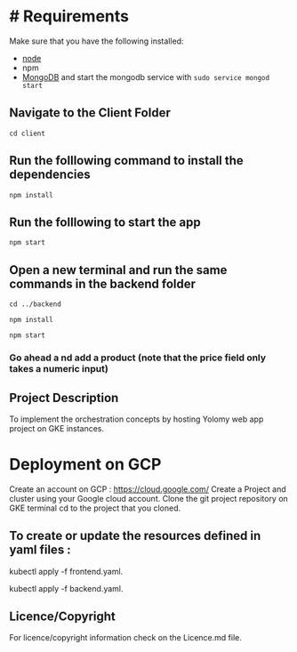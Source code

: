 # # Requirements
Make sure that you have the following installed:
- [node](https://www.digitalocean.com/community/tutorials/how-to-install-node-js-on-ubuntu-18-04) 
- npm 
- [MongoDB](https://docs.mongodb.com/manual/tutorial/install-mongodb-on-ubuntu/) and start the mongodb service with `sudo service mongod start`

## Navigate to the Client Folder 
 `cd client`

## Run the folllowing command to install the dependencies 
 `npm install`

## Run the folllowing to start the app
 `npm start`

## Open a new terminal and run the same commands in the backend folder
 `cd ../backend`

 `npm install`

 `npm start`

 ### Go ahead a nd add a product (note that the price field only takes a numeric input)

 ## Project Description
 
To implement the orchestration concepts by hosting Yolomy web app project on GKE instances.

# Deployment on GCP
Create an account on GCP : https://cloud.google.com/
Create a Project and cluster using your Google cloud account.
Clone the git project repository on GKE terminal
cd to the project that you cloned.

## To create or update the resources defined in yaml files :
kubectl apply -f frontend.yaml.

kubectl apply -f backend.yaml.

## Licence/Copyright
For licence/copyright information check on the Licence.md file.
